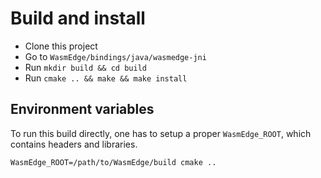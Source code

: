 # Build and install

- Clone this project
- Go to `WasmEdge/bindings/java/wasmedge-jni`
- Run `mkdir build && cd build`
- Run `cmake .. && make && make install` 

## Environment variables

To run this build directly, one has to setup a proper `WasmEdge_ROOT`, which contains headers and libraries.

```
WasmEdge_ROOT=/path/to/WasmEdge/build cmake ..
```
